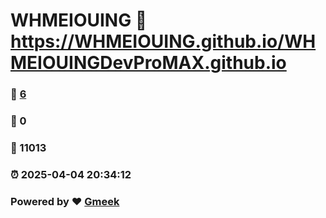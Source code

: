 # WHMEIOUING :link: https://WHMEIOUING.github.io/WHMEIOUINGDevProMAX.github.io 
### :page_facing_up: [6](https://WHMEIOUING.github.io/WHMEIOUINGDevProMAX.github.io/tag.html) 
### :speech_balloon: 0 
### :hibiscus: 11013 
### :alarm_clock: 2025-04-04 20:34:12 
### Powered by :heart: [Gmeek](https://github.com/Meekdai/Gmeek)
